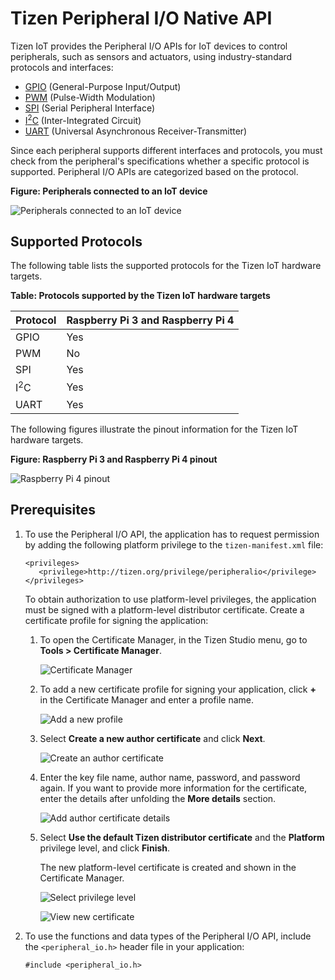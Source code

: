# Tizen Peripheral I/O Native API

Tizen IoT provides the Peripheral I/O APIs for IoT devices to control peripherals, such as sensors and actuators, using industry-standard protocols and interfaces:

-   [GPIO](peripheral-io-api-gpio.md) (General-Purpose Input/Output)
-   [PWM](peripheral-io-api-pwm.md) (Pulse-Width Modulation)
-   [SPI](peripheral-io-api-spi.md) (Serial Peripheral Interface)
-   [I<sup>2</sup>C](peripheral-io-api-i2c.md) (Inter-Integrated Circuit)
-   [UART](peripheral-io-api-uart.md) (Universal Asynchronous Receiver-Transmitter)

Since each peripheral supports different interfaces and protocols, you must check from the peripheral's specifications whether a specific protocol is supported. Peripheral I/O APIs are categorized based on the protocol.

**Figure: Peripherals connected to an IoT device**

![Peripherals connected to an IoT device](media/peri_api_devices.png)

<a name="protocol"></a>
## Supported Protocols

The following table lists the supported protocols for the Tizen IoT hardware targets.

**Table: Protocols supported by the Tizen IoT hardware targets**

  | Protocol  |Raspberry Pi 3 and Raspberry Pi 4 |
  |-----------|----------------------------------|
  | GPIO      |Yes |
  | PWM       |No |
  | SPI       |Yes |
  | I<sup>2</sup>C |Yes |
  | UART      |Yes |

The following figures illustrate the pinout information for the Tizen IoT hardware targets.

**Figure: Raspberry Pi 3 and Raspberry Pi 4 pinout**

![Raspberry Pi 4 pinout](media/peri_api_raspberry4.png)

## Prerequisites

1.  To use the Peripheral I/O API, the application has to request permission by adding the following platform privilege to the `tizen-manifest.xml` file:

    ```
    <privileges>
       <privilege>http://tizen.org/privilege/peripheralio</privilege>
    </privileges>
    ```

    To obtain authorization to use platform-level privileges, the application must be signed with a platform-level distributor certificate. Create a certificate profile for signing the application:

    1.  To open the Certificate Manager, in the Tizen Studio menu, go to **Tools &gt; Certificate Manager**.

        ![Certificate Manager](media/peri_api_cert_manager.png)

    2.  To add a new certificate profile for signing your application, click **+** in the Certificate Manager and enter a profile name.

        ![Add a new profile](media/peri_api_cert_profile.png)

    3.  Select **Create a new author certificate** and click **Next**.

        ![Create an author certificate](media/peri_api_cert_author.png)

    4.  Enter the key file name, author name, password, and password again. If you want to provide more information for the certificate, enter the details after unfolding the **More details** section.

        ![Add author certificate details](media/peri_api_cert_author_details.png)

    5.  Select **Use the default Tizen distributor certificate** and the **Platform** privilege level, and click **Finish**.

        The new platform-level certificate is created and shown in the Certificate Manager.

        ![Select privilege level](media/peri_api_cert_platform_privilege.png)

        ![View new certificate](media/peri_api_cert_new.png)

2.  To use the functions and data types of the Peripheral I/O API, include the `<peripheral_io.h>` header file in your application:

    ```
    #include <peripheral_io.h>
    ```
